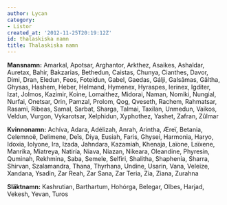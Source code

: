 ```yaml
---
author: Lycan
category:
- Listor
created_at: '2012-11-25T20:19:12Z'
id: thalaskiska namn
title: Thalaskiska namn
---
```

**Mansnamn:** Amarkal, Apotsar, Arghantor, Arkthez, Asaikes, Ashaldar, Auretax, Bahir, Bakzarias, Bethedun, Caistas, Chunya, Cianthes, Davor, Dimi, Dran, Eledun, Feos, Foteidun, Gabel, Gaedas, Gálji, Galsâmas, Gâltha, Ghysas, Hashem, Heber, Helmand, Hymenex, Hyraspes, Ierinex, Igditer, Izat, Jolmos, Kazimir, Koine, Lomaithez, Midorai, Naman, Nomiki, Nungial, Nurfai, Onetsar, Orin, Pamzal, Prolom, Qog, Qveseth, Rachem, Rahmatsar, Rasami, Ribeas, Samal, Sarbat, Sharga, Talmai, Taxilan, Unmedun, Vaikos, Veldun, Vurgon, Vykarotsar, Xelphidun, Xyphothez, Yashet, Zafran, Zûlmar

**Kvinnonamn:** Achíva, Adara, Adélizah, Anrah, Arintha, Æreï, Betania, Celemnoë, Delimene, Deïs, Diya, Eusiah, Faris, Ghysei, Harmonia, Haryo, Idoxia, Iolyone, Ira, Izada, Jahndara, Kazamiah, Khenaja, Laïone, Laïxene, Manrika, Miatreya, Natiría, Niava, Niazan, Nikeara, Oleandine, Phyresin, Quminah, Rekhmina, Saba, Semele, Selfiri, Shalitha, Shaphenia, Sharra, Shirvan, Szalamandra, Thana, Thyrhana, Undine, Usarin, Vana, Veleize, Xandana, Ysadin, Zar Reah, Zar Sana, Zar Teria, Zia, Ziana, Zurahna

**Släktnamn:** Kashrutian, Barthartum, Hohórga, Belegar, Olbes, Harjad, Vekesh, Yevan, Turos